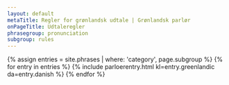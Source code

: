 ```yaml
---
layout: default
metaTitle: Regler for grønlandsk udtale | Grønlandsk parlør
onPageTitle: Udtaleregler
phrasegroup: pronunciation
subgroup: rules
---
```


<div>
{% assign entries = site.phrases | where: 'category', page.subgroup %}
{% for entry in entries %}
  {% include parloerentry.html kl=entry.greenlandic da=entry.danish %}
{% endfor %}
</div>